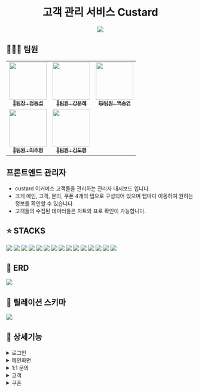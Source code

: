 <h1 align="center">고객 관리 서비스 Custard </h1>
<div align="center"> 
 <img src="https://img1.daumcdn.net/thumb/R1280x0/?scode=mtistory2&fname=https%3A%2F%2Fblog.kakaocdn.net%2Fdn%2Flw4rG%2FbtsFY8R9biY%2Fw14QE1yBsQMYzm57iEbPc1%2Fimg.png"/>
</div>

## 🧑‍🤝‍🧑 팀원
<table>
  <tbody>
    <tr>
      <td align="center"><a href="https://github.com/JungDongSeob"><img src="https://avatars.githubusercontent.com/u/58664027?v=4" width="100px;" alt=""/><br /><sub><b> 🐯팀장 : 정동섭</b></sub></a><br /></td>
      <td align="center"><a href="https://github.com/kangmoonhye"><img src="https://avatars.githubusercontent.com/u/122515113?v=4" width="100px;" alt=""/><br /><sub><b> 🐶팀원 : 강문혜</b></sub></a><br /></td>
      <td align="center"><a href="https://github.com/SongYeonBaek"><img src="https://avatars.githubusercontent.com/u/78153440?v=4" width="100px;" alt=""/><br /><sub><b> 🐱팀원 : 백송연</b></sub></a><br /></td>
     <tr/>
      <td align="center"><a href="https://github.com/Hyeon28"><img src="https://avatars.githubusercontent.com/u/96675421?v=4" width="100px;" alt=""/><br /><sub><b> 🐧팀원 : 이주현</b></sub></a><br /></td>
      <td align="center"><a href="https://github.com/dohyun0408"><img src="https://avatars.githubusercontent.com/u/149150345?v=4" width="100px;" alt=""/><br /><sub><b> 🐺팀원 : 김도현 </b></sub></a><br /></td>
    </tr>
  </tbody> 
</table>


## 프론트엔드 관리자 

* custard 이커머스 고객들을 관리하는 관리자 대시보드 입니다. 
* 크게 메인, 고객, 문의, 쿠폰 4개의 탭으로 구성되어 있으며 탭마다 이동하여 원하는 정보를 확인할 수 있습니다.
* 고객들의 수집된 데이터들은 차트와 표로 확인이 가능합니다. 

## ⭐ STACKS 
<img src="https://img.shields.io/badge/mariadb-003545?style=for-the-badge&logo=mariadb&logoColor=white">
<img src="https://img.shields.io/badge/linux-FCC624?style=for-the-badge&logo=linux&logoColor=white">
<img src="https://img.shields.io/badge/html5-%23E34F26.svg?style=for-the-badge&logo=html5&logoColor=white">
<img src="https://img.shields.io/badge/css3-%231572B6.svg?style=for-the-badge&logo=css3&logoColor=white">
<img src="https://img.shields.io/badge/javascript-%23323330.svg?style=for-the-badge&logo=javascript&logoColor=%23F7DF1E">
<img src="https://img.shields.io/badge/vuejs-%2335495e.svg?style=for-the-badge&logo=vuedotjs&logoColor=%234FC08D">
<img src="https://img.shields.io/badge/nginx-%23009639.svg?style=for-the-badge&logo=nginx&logoColor=white">
<img src="https://img.shields.io/badge/github-%23121011.svg?style=for-the-badge&logo=github&logoColor=white">
<img src="https://img.shields.io/badge/JWT-black?style=for-the-badge&logo=JSON%20web%20tokens">
<img src="https://img.shields.io/badge/cent%20os-002260?style=for-the-badge&logo=centos&logoColor=F0F0F0">
<img src="https://img.shields.io/badge/spring-%236DB33F.svg?style=for-the-badge&logo=spring&logoColor=white">
<img src="https://img.shields.io/badge/Spring_Security-6DB33F?style=for-the-badge&logo=Spring-Security&logoColor=white">
<img src="https://img.shields.io/badge/figma-F24E1E?style=for-the-badge&logo=figma&logoColor=white"/>
<img src="https://img.shields.io/badge/amazons3-569A31?style=for-the-badge&logo=amazons3&logoColor=white"/>
<img src="https://img.shields.io/badge/Router-CA4245?style=for-the-badge&logo=Router&logoColor=white"/>


## 💾 ERD
<img src="https://github.com/beyond-sw-camp/be02-fin-CuStard-CRM/assets/122515113/d7d06fc9-cdf0-4d9b-a3e1-e2adbcec0d3e">

## 🚧 릴레이션 스키마
<img src="https://github.com/beyond-sw-camp/be02-fin-CuStard-CRM/assets/122515113/fb61cc12-368c-4722-9e60-cd29a1cb7508">

## 🎥 상세기능 
<details>
    <summary>로그인</summary>
<p>관리자 페이지의 첫 화면인 로그인 페이지입니다. <br> 보안을 위해 사용자가 로그인을 하지 않으면 다른 페이지로 넘어갈 수 없게 했습니다. <br> 관리자는 부여받은 Id와 Pw를 이용해 로그인 후 사용할 수 있습니다</p>
    <img src="https://github.com/beyond-sw-camp/be02-fin-CuStard-CRM/assets/122515113/fde68211-d32f-4304-9c31-7fa54935b147">
   <br> 로그인 한 사용자가 오른쪽 상단의 로그아웃 버튼을 누르면 로그아웃이 되고 다시 로그인 화면으로 이동하게 됩니다.
<br>
<img src="https://github.com/beyond-sw-camp/be02-fin-CuStard-CRM/assets/122515113/1e2288f1-9d99-4bc0-ac84-419981be867c">
</details>

<details>
<summary>메인화면</summary>
로그인을 하면 이동되는 페이지 입니다. <br> 대시보드의 최상단에선 <b>방문자 수, 결제건 수, 신규유입, 휴면고객재접속, 하루 매출액</b>을 전일 대비로 음수면 빨간색과 마이너스로, 양수면 초록색과 플러스로 나타내어 한번에 파악할 수 있습니다. <br>
<b>카테고리 별 판매율</b> 차트에선 원 그래프로 각 카테고리의 판매 비율을 알 수 있으며 지난 14일 결제건 수와 총 판매금액도 함께 나타냅니다. <br>
<b>1:1 문의내역 처리현황</b>은 각 문의 내역의 답변상태가 뱃지형태로 나타내어 관리자가 답변/미답변 내역을 파악합니다 <br>
<img src="https://github.com/beyond-sw-camp/be02-fin-CuStard-CRM/assets/122515113/17aed92e-04ab-43eb-9296-563b730c3191">
<b>월별매출</b>은 각 월 매출을 막대그래프로 집계됩니다. 매출 집계는 전월 00일~ 당월 00일 입니다. <br>
<b>시간대 별 로그인</b>은 선그래프로 나타내어 가로축은 00시부터 24시이고 세로 축은 누적 로그인 횟수입니다. 
<img src="https://github.com/beyond-sw-camp/be02-fin-CuStard-CRM/assets/122515113/399840b5-6a51-4f9c-ac72-78fbc3860d70">
</details>

<details>
<summary>1:1 문의</summary>
고객이 남긴 문의에 대한 확인과 함께 답변을 남길 수 있습니다. 미답변 시에는 답변대기 뱃지와 함께 답변대기 상태로 남고 답변완료 후에는 답변완료 뱃지와 답변완료 탭으로 옮겨집니다.
<img src="https://github.com/beyond-sw-camp/be02-fin-CuStard-CRM/assets/122515113/c72632ea-eef3-4968-8947-050fd1648776">
<img src="https://github.com/beyond-sw-camp/be02-fin-CuStard-CRM/assets/122515113/4b8fa8ec-0683-40ee-b697-894550a2eb47">
</details>

<details>
<summary>고객</summary>
고객 탭으로 들어오면 고객들의 리스트가 뜹니다. 주문금액 순과 등급별로 정렬이 가능하며 선택한 등급에 해당되지 않는 고객들은 보이지 않습니다. <br>
<img src="https://github.com/beyond-sw-camp/be02-fin-CuStard-CRM/assets/122515113/68d1d4ba-f79d-408b-861c-5b49c03883cd">
열람을 희망하는 고객을 클릭하면 해당 고객의 세부데이터를 확인할 수 있습니다. <br>
<img src="https://github.com/beyond-sw-camp/be02-fin-CuStard-CRM/assets/122515113/010bcb5b-a879-47b6-8b12-6cd8fce485c6">
해당 고객의 데이터들과 남긴 문의, 로그인 시간, 카테고리 별 구매 금액과 함께 고객이 검색한 카테고리도 확인해 볼 수 있습니다.
<img src="https://github.com/beyond-sw-camp/be02-fin-CuStard-CRM/assets/122515113/db31698e-fa8f-49ce-a9b1-547cc42ba1d2">
</details>

<details>
<summary>쿠폰</summary>
</details>



